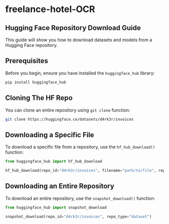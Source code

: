 # freelance-hotel-OCR

## Hugging Face Repository Download Guide

This guide will show you how to download datasets and models from a Hugging Face repository.

## Prerequisites

Before you begin, ensure you have installed the `huggingface_hub` library:

```bash
pip install huggingface_hub
```

## Cloning The HF Repo

You can clone an entire repository using `git clone` function:

```bash
git clone https://huggingface.co/datasets/d4rk3r/invoices
```

## Downloading a Specific File

To download a specific file from a repository, use the `hf_hub_download()` function:

```python
from huggingface_hub import hf_hub_download

hf_hub_download(repo_id="d4rk3r/invoices", filename="path/to/file", repo_type="dataset")
```

## Downloading an Entire Repository

To download an entire repository, use the `snapshot_download()` function:

```python
from huggingface_hub import snapshot_download

snapshot_download(repo_id="d4rk3r/invoices", repo_type="dataset")
```

